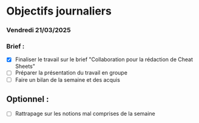# Objectifs journaliers

### Vendredi 21/03/2025

### Brief :

- [x] Finaliser le travail sur le brief "Collaboration pour la rédaction de Cheat Sheets"
- [ ] Préparer la présentation du travail en groupe
- [ ] Faire un bilan de la semaine et des acquis

## Optionnel :

- [ ] Rattrapage sur les notions mal comprises de la semaine
